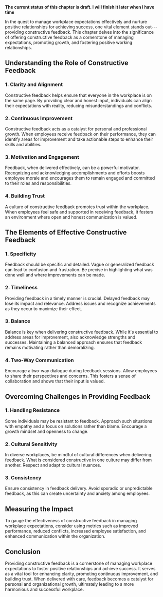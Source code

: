 **The current status of this chapter is draft. I will finish it later when I have time**

In the quest to manage workplace expectations effectively and nurture positive relationships for achieving success, one vital element stands out---providing constructive feedback. This chapter delves into the significance of offering constructive feedback as a cornerstone of managing expectations, promoting growth, and fostering positive working relationships.

Understanding the Role of Constructive Feedback
-----------------------------------------------

### **1. Clarity and Alignment**

Constructive feedback helps ensure that everyone in the workplace is on the same page. By providing clear and honest input, individuals can align their expectations with reality, reducing misunderstandings and conflicts.

### **2. Continuous Improvement**

Constructive feedback acts as a catalyst for personal and professional growth. When employees receive feedback on their performance, they can identify areas for improvement and take actionable steps to enhance their skills and abilities.

### **3. Motivation and Engagement**

Feedback, when delivered effectively, can be a powerful motivator. Recognizing and acknowledging accomplishments and efforts boosts employee morale and encourages them to remain engaged and committed to their roles and responsibilities.

### **4. Building Trust**

A culture of constructive feedback promotes trust within the workplace. When employees feel safe and supported in receiving feedback, it fosters an environment where open and honest communication is valued.

The Elements of Effective Constructive Feedback
-----------------------------------------------

### **1. Specificity**

Feedback should be specific and detailed. Vague or generalized feedback can lead to confusion and frustration. Be precise in highlighting what was done well and where improvements can be made.

### **2. Timeliness**

Providing feedback in a timely manner is crucial. Delayed feedback may lose its impact and relevance. Address issues and recognize achievements as they occur to maximize their effect.

### **3. Balance**

Balance is key when delivering constructive feedback. While it's essential to address areas for improvement, also acknowledge strengths and successes. Maintaining a balanced approach ensures that feedback remains motivating rather than demoralizing.

### **4. Two-Way Communication**

Encourage a two-way dialogue during feedback sessions. Allow employees to share their perspectives and concerns. This fosters a sense of collaboration and shows that their input is valued.

Overcoming Challenges in Providing Feedback
-------------------------------------------

### **1. Handling Resistance**

Some individuals may be resistant to feedback. Approach such situations with empathy and a focus on solutions rather than blame. Encourage a growth mindset and openness to change.

### **2. Cultural Sensitivity**

In diverse workplaces, be mindful of cultural differences when delivering feedback. What is considered constructive in one culture may differ from another. Respect and adapt to cultural nuances.

### **3. Consistency**

Ensure consistency in feedback delivery. Avoid sporadic or unpredictable feedback, as this can create uncertainty and anxiety among employees.

Measuring the Impact
--------------------

To gauge the effectiveness of constructive feedback in managing workplace expectations, consider using metrics such as improved performance, reduced conflicts, increased employee satisfaction, and enhanced communication within the organization.

Conclusion
----------

Providing constructive feedback is a cornerstone of managing workplace expectations to foster positive relationships and achieve success. It serves as a vital tool for enhancing clarity, promoting continuous improvement, and building trust. When delivered with care, feedback becomes a catalyst for personal and organizational growth, ultimately leading to a more harmonious and successful workplace.

